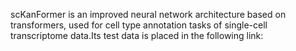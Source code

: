 scKanFormer is an improved neural network architecture based on transformers, used for cell type annotation tasks of single-cell transcriptome data.Its test data is placed in the following link:
